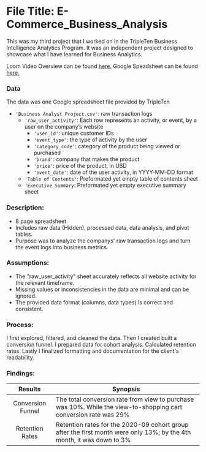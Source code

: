 # File Title: E-Commerce_Business_Analysis

This was my third project that I worked on in the TripleTen Business Intelligence Analytics Program. It was an independent project designed to showcase what I have learned for Business Analytics.

Loom Video Overview can be found <a href='https://www.loom.com/share/a85a12db468543058a842abde0cf4656?sid=c79bd1df-304f-4356-b21f-b9ac1f630909' target=_blank><u>here</u>.</a>
Google Speadsheet can be found <a href='https://docs.google.com/spreadsheets/d/1vkoLxZqsaqfEHdvRRf5ifXiv42zfPA01v6DPhiN9O_k/edit?usp=sharing' target=_blank><u>here</u>.</a>

### Data
The data was one Google spreadsheet file provided by TripleTen
- `'Business Analyst Project.csv'`: raw transaction logs
    - `'raw_user_activity'`: Each row represents an activity, or event, by a user on the company’s website
        - `'user_id'`: unique customer IDs
        - `'event_type'`: the type of activity by the user
        - `'category_code'`: category of the product being viewed or purchased
        - `'brand'`: company that makes the product
        - `'price'`: price of the product, in USD
        - `'event_date'`: date of the user activity, in YYYY-MM-DD format
    - `'Table of Contents'`: Preformated yet empty table of contents sheet
    - `'Executive Summary`: Preformated yet empty executive summary sheet

### Description:
- 8 page spreadsheet
- Includes raw data (Hidden), processed data, data analysis, and pivot tables.
- Purpose was to analyze the companys' raw transaction logs and turn the event logs into business metrics.

### Assumptions:
- The "raw_user_activity" sheet accurately reflects all website activity for the relevant timeframe.
- Missing values or inconsistencies in the data are minimal and can be ignored.
- The provided data format (columns, data types) is correct and consistent.


### Process:
I first explored, filtered, and cleaned the data.
Then I created built a conversion funnel.
I prepared data for cohort analysis.
Calculated retention rates.
Lastly I finalized formatting and documentation for the client's readability.

### Findings:
| Results | Synopsis |
| :-----------: | ----------- |
| Conversion Funnel | The total conversion rate from view to purchase was 10%. While the view-to-shopping cart conversion rate was 29% | 
| Retention Rates | Retention rates for the 2020-09 cohort group after the first month were only 13%; by the 4th month, it was down to 3% | 
